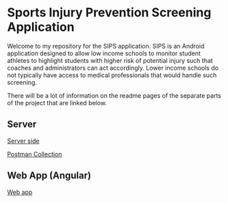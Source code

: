 # Sports Injury Prevention Screening Application #

Welcome to my repository for the SIPS application. SIPS is an Android application designed to allow low income schools to monitor student athletes to highlight students with higher risk of potential injury such that coaches and administrators can act accordingly. Lower income schools do not typically have access to medical professionals that would handle such screening.

There will be a lot of information on the readme pages of the separate parts of the project that are linked below.

## Server ##

[Server side](sips-server/)

[Postman Collection](https://www.getpostman.com/collections/771c348362ac05f18c8f)

## Web App (Angular) ##

[Web app](sips-web/)
